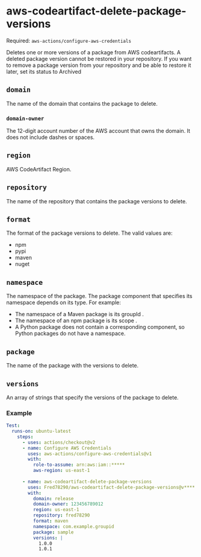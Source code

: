 # aws-codeartifact-delete-package-versions

Required: `aws-actions/configure-aws-credentials`

Deletes one or more versions of a package from AWS codeartifacts. A deleted package version cannot be restored in your repository. If you want to remove a package version from your repository and be able to restore it later, set its status to Archived

## `domain`

The name of the domain that contains the package to delete.

### `domain-owner`

The 12-digit account number of the AWS account that owns the domain. It does not include dashes or spaces.

## `region`

AWS CodeArtifact Region.

## `repository`

The name of the repository that contains the package versions to delete.

## `format`

The format of the package versions to delete. The valid values are:

- npm
- pypi
- maven
- nuget

## `namespace`

The namespace of the package. The package component that specifies its namespace depends on its type. For example:

- The namespace of a Maven package is its groupId .
- The namespace of an npm package is its scope .
- A Python package does not contain a corresponding component, so Python packages do not have a namespace.

## `package`

The name of the package with the versions to delete.

## `versions`

An array of strings that specify the versions of the package to delete.

### Example

```yml
Test:
  runs-on: ubuntu-latest
    steps:
      - uses: actions/checkout@v2
      - name: Configure AWS Credentials
        uses: aws-actions/configure-aws-credentials@v1
        with:
          role-to-assume: arn:aws:iam::*****
          aws-region: us-east-1
          
      - name: aws-codeartifact-delete-package-versions
        uses: Fred78290/aws-codeartifact-delete-package-versions@v****
        with:
          domain: release
          domain-owner: 123456789012
          region: us-east-1
          repository: fred78290
          format: maven
          namespace: com.example.groupid
          package: sample
          versions: |
            1.0.0
            1.0.1
```

